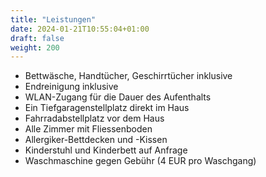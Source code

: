 ```yaml
---
title: "Leistungen"
date: 2024-01-21T10:55:04+01:00
draft: false
weight: 200
---
```


- Bettwäsche, Handtücher, Geschirrtücher inklusive
- Endreinigung inklusive
- WLAN-Zugang für die Dauer des Aufenthalts
- Ein Tiefgaragenstellplatz direkt im Haus
- Fahrradabstellplatz vor dem Haus
- Alle Zimmer mit Fliessenboden
- Allergiker-Bettdecken und -Kissen
- Kinderstuhl und Kinderbett auf Anfrage
- Waschmaschine gegen Gebühr (4 EUR pro Waschgang)
